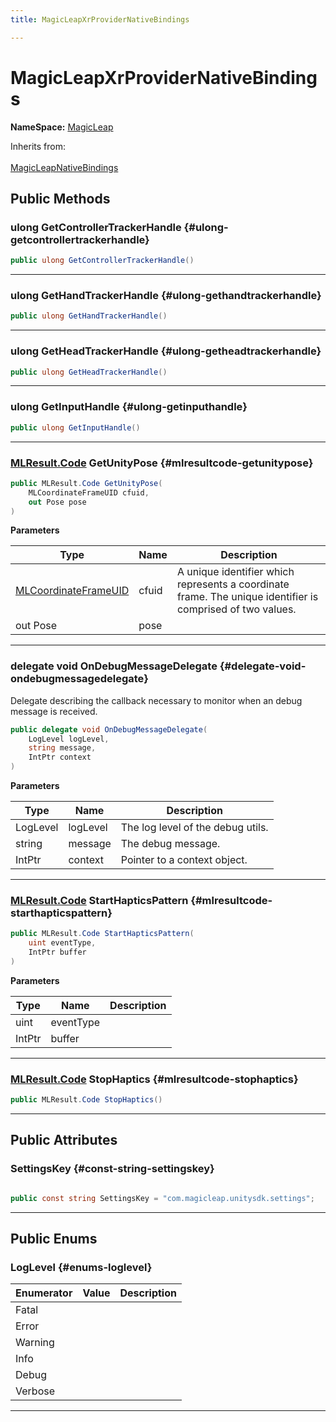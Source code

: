 ```yaml
---
title: MagicLeapXrProviderNativeBindings

---
```


# MagicLeapXrProviderNativeBindings



**NameSpace:** 
[MagicLeap](/versioned_docs/version-22-May-2023/unity-api/api/UnityEngine.XR.MagicLeap/UnityEngine.XR.MagicLeap.md) 





Inherits from: <br></br>[MagicLeapNativeBindings](/versioned_docs/version-22-May-2023/unity-api/api/UnityEngine.XR.MagicLeap.Native/MagicLeapNativeBindings/UnityEngine.XR.MagicLeap.Native.MagicLeapNativeBindings.md)




## Public Methods

### ulong GetControllerTrackerHandle {#ulong-getcontrollertrackerhandle}

```csharp
public ulong GetControllerTrackerHandle()
```






-----------

### ulong GetHandTrackerHandle {#ulong-gethandtrackerhandle}

```csharp
public ulong GetHandTrackerHandle()
```






-----------

### ulong GetHeadTrackerHandle {#ulong-getheadtrackerhandle}

```csharp
public ulong GetHeadTrackerHandle()
```






-----------

### ulong GetInputHandle {#ulong-getinputhandle}

```csharp
public ulong GetInputHandle()
```






-----------

### [MLResult.Code](/versioned_docs/version-22-May-2023/unity-api/api/UnityEngine.XR.MagicLeap/UnityEngine.XR.MagicLeap.MLResult.md#enums-code) GetUnityPose {#mlresultcode-getunitypose}

```csharp
public MLResult.Code GetUnityPose(
    MLCoordinateFrameUID cfuid,
    out Pose pose
)
```


**Parameters**

| Type | Name  | Description  | 
|--|--|--|
| [MLCoordinateFrameUID](/versioned_docs/version-22-May-2023/unity-api/api/UnityEngine.XR.MagicLeap.Native/MagicLeapNativeBindings/UnityEngine.XR.MagicLeap.Native.MagicLeapNativeBindings.MLCoordinateFrameUID.md) |cfuid|A unique identifier which represents a coordinate frame. The unique identifier is comprised of two values. |
| out Pose |pose||






-----------

### delegate void OnDebugMessageDelegate {#delegate-void-ondebugmessagedelegate}

Delegate describing the callback necessary to monitor when an debug message is received. 

```csharp
public delegate void OnDebugMessageDelegate(
    LogLevel logLevel,
    string message,
    IntPtr context
)
```


**Parameters**

| Type | Name  | Description  | 
|--|--|--|
| LogLevel |logLevel|The log level of the debug utils.|
| string |message|The debug message.|
| IntPtr |context|Pointer to a context object.|






-----------

### [MLResult.Code](/versioned_docs/version-22-May-2023/unity-api/api/UnityEngine.XR.MagicLeap/UnityEngine.XR.MagicLeap.MLResult.md#enums-code) StartHapticsPattern {#mlresultcode-starthapticspattern}

```csharp
public MLResult.Code StartHapticsPattern(
    uint eventType,
    IntPtr buffer
)
```


**Parameters**

| Type | Name  | Description  | 
|--|--|--|
| uint |eventType||
| IntPtr |buffer||






-----------

### [MLResult.Code](/versioned_docs/version-22-May-2023/unity-api/api/UnityEngine.XR.MagicLeap/UnityEngine.XR.MagicLeap.MLResult.md#enums-code) StopHaptics {#mlresultcode-stophaptics}

```csharp
public MLResult.Code StopHaptics()
```






-----------

## Public Attributes

### SettingsKey {#const-string-settingskey}

```csharp

public const string SettingsKey = "com.magicleap.unitysdk.settings";

```






-----------

## Public Enums

### LogLevel {#enums-loglevel}

| Enumerator | Value | Description |
| ---------- | ----- | ----------- |
| Fatal | |   |
| Error | |   |
| Warning | |   |
| Info | |   |
| Debug | |   |
| Verbose | |   |








-----------


